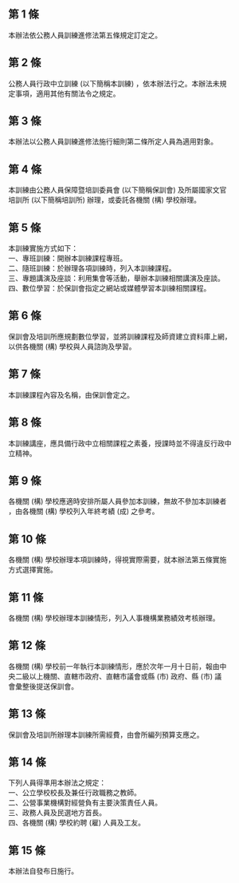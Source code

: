 第 1 條
-------
本辦法依公務人員訓練進修法第五條規定訂定之。

第 2 條
-------
公務人員行政中立訓練 (以下簡稱本訓練) ，依本辦法行之。本辦法未規  
定事項，適用其他有關法令之規定。

第 3 條
-------
本辦法以公務人員訓練進修法施行細則第二條所定人員為適用對象。

第 4 條
-------
本訓練由公務人員保障暨培訓委員會 (以下簡稱保訓會) 及所屬國家文官  
培訓所 (以下簡稱培訓所) 辦理，或委託各機關 (構) 學校辦理。

第 5 條
-------
本訓練實施方式如下：  
一、專班訓練：開辦本訓練課程專班。  
二、隨班訓練：於辦理各項訓練時，列入本訓練課程。  
三、專題講演及座談：利用集會等活動，舉辦本訓練相關講演及座談。  
四、數位學習：於保訓會指定之網站或媒體學習本訓練相關課程。

第 6 條
-------
保訓會及培訓所應規劃數位學習，並將訓練課程及師資建立資料庫上網，  
以供各機關 (構) 學校與人員諮詢及學習。

第 7 條
-------
本訓練課程內容及名稱，由保訓會定之。

第 8 條
-------
本訓練講座，應具備行政中立相關課程之素養，授課時並不得違反行政中  
立精神。

第 9 條
-------
各機關 (構) 學校應適時安排所屬人員參加本訓練，無故不參加本訓練者  
，由各機關 (構) 學校列入年終考績 (成) 之參考。

第 10 條
--------
各機關 (構) 學校辦理本項訓練時，得視實際需要，就本辦法第五條實施  
方式選擇實施。

第 11 條
--------
各機關 (構) 學校辦理本訓練情形，列入人事機構業務績效考核辦理。

第 12 條
--------
各機關 (構) 學校前一年執行本訓練情形，應於次年一月十日前，報由中  
央二級以上機關、直轄市政府、直轄市議會或縣 (市) 政府、縣 (市) 議  
會彙整後提送保訓會。

第 13 條
--------
保訓會及培訓所辦理本訓練所需經費，由會所編列預算支應之。

第 14 條
--------
下列人員得準用本辦法之規定：  
一、公立學校校長及兼任行政職務之教師。  
二、公營事業機構對經營負有主要決策責任人員。  
三、政務人員及民選地方首長。  
四、各機關 (構) 學校約聘 (雇) 人員及工友。

第 15 條
--------
本辦法自發布日施行。


